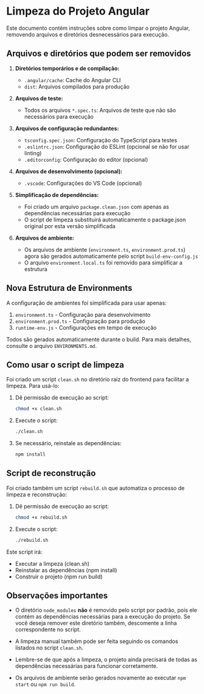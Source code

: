 # Limpeza do Projeto Angular

Este documento contém instruções sobre como limpar o projeto Angular, removendo arquivos e diretórios desnecessários para execução.

## Arquivos e diretórios que podem ser removidos

1. **Diretórios temporários e de compilação:**
   - `.angular/cache`: Cache do Angular CLI
   - `dist`: Arquivos compilados para produção

2. **Arquivos de teste:**
   - Todos os arquivos `*.spec.ts`: Arquivos de teste que não são necessários para execução

3. **Arquivos de configuração redundantes:**
   - `tsconfig.spec.json`: Configuração do TypeScript para testes
   - `.eslintrc.json`: Configuração do ESLint (opcional se não for usar linting)
   - `.editorconfig`: Configuração do editor (opcional)

4. **Arquivos de desenvolvimento (opcional):**
   - `.vscode`: Configurações do VS Code (opcional)

5. **Simplificação de dependências:**
   - Foi criado um arquivo `package.clean.json` com apenas as dependências necessárias para execução
   - O script de limpeza substituirá automaticamente o package.json original por esta versão simplificada

6. **Arquivos de ambiente:**
   - Os arquivos de ambiente (`environment.ts`, `environment.prod.ts`) agora são gerados automaticamente pelo script `build-env-config.js`
   - O arquivo `environment.local.ts` foi removido para simplificar a estrutura

## Nova Estrutura de Environments

A configuração de ambientes foi simplificada para usar apenas:

1. `environment.ts` - Configuração para desenvolvimento
2. `environment.prod.ts` - Configuração para produção
3. `runtime-env.js` - Configurações em tempo de execução

Todos são gerados automaticamente durante o build. Para mais detalhes, consulte o arquivo `ENVIRONMENTS.md`.

## Como usar o script de limpeza

Foi criado um script `clean.sh` no diretório raiz do frontend para facilitar a limpeza. Para usá-lo:

1. Dê permissão de execução ao script:
   ```bash
   chmod +x clean.sh
   ```

2. Execute o script:
   ```bash
   ./clean.sh
   ```

3. Se necessário, reinstale as dependências:
   ```bash
   npm install
   ```

## Script de reconstrução

Foi criado também um script `rebuild.sh` que automatiza o processo de limpeza e reconstrução:

1. Dê permissão de execução ao script:
   ```bash
   chmod +x rebuild.sh
   ```

2. Execute o script:
   ```bash
   ./rebuild.sh
   ```

Este script irá:
- Executar a limpeza (clean.sh)
- Reinstalar as dependências (npm install)
- Construir o projeto (npm run build)

## Observações importantes

- O diretório `node_modules` **não** é removido pelo script por padrão, pois ele contém as dependências necessárias para a execução do projeto. Se você deseja remover este diretório também, descomente a linha correspondente no script.

- A limpeza manual também pode ser feita seguindo os comandos listados no script `clean.sh`.

- Lembre-se de que após a limpeza, o projeto ainda precisará de todas as dependências necessárias para funcionar corretamente.

- Os arquivos de ambiente serão gerados novamente ao executar `npm start` ou `npm run build`. 